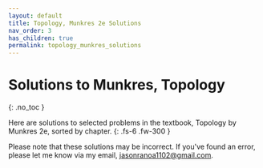 ```yaml
---
layout: default
title: Topology, Munkres 2e Solutions
nav_order: 3
has_children: true
permalink: topology_munkres_solutions
---
```


# Solutions to Munkres, Topology
{: .no_toc }

Here are solutions to selected problems in the textbook, Topology by Munkres 2e, sorted by chapter.
{: .fs-6 .fw-300 }

Please note that these solutions may be incorrect. If you've found an error, please let me know via my email, jasonranoa1102@gmail.com.
